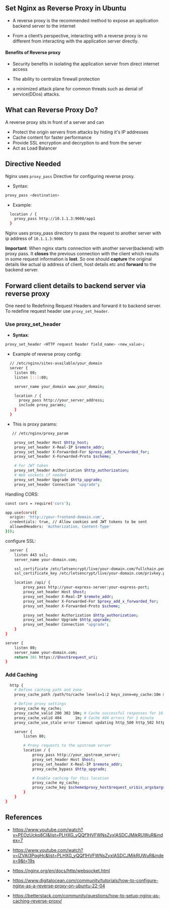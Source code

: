 ## Set Nginx as Reverse Proxy in Ubuntu

- A reverse proxy is the recommended method to expose an application backend server to the internet

- From a client’s perspective, interacting with a reverse proxy is no different from interacting with the application server directly.

#### Benefits of Reverse proxy

- Security benefits in isolating the application server from direct internet access

- The ability to centralize firewall protection

- a minimized attack plane for common threats such as denial of service(DDos) attacks.

## What can Reverse Proxy Do?

A reverse proxy sits in front of a server and can

- Protect the origin servers from attacks by hiding it's IP addresses
- Cache content for faster performance
- Provide SSL encryption and decryption to and from the server
- Act as Load Balancer

## Directive Needed

Nginx uses `proxy_pass` Directive for configuring reverse proxy.

- Syntax:

```bash
proxy_pass <destination>
```

- Example:

```bash
  location / {
    proxy_pass http://10.1.1.3:9000/app1
  }
```

Nginx uses proxy_pass directory to pass the request to another server with ip address of `10.1.1.3:9000`.

**Important**: When nginx starts connection with another server(backend) with proxy pass. It **closes** the previous connection with the client which results in some request information is **lost**. So one should **capture** the original details like actual ip address of client, host details etc and **forward** to the backend server.

## Forward client details to backend server via reverse proxy

One need to Redefining Request Headers and forward it to backend server. To redefine request header use `proxy_set_header`.

### Use proxy_set_header

- **Syntax**:

```bash
proxy_set_header <HTTP request header field_name> <new_value>;
```

- Example of reverse proxy config:

```bash
  // /etc/nginx/sites-available/your_domain
  server {
    listen 80;
    listen [::]:80;

    server_name your_domain www.your_domain;

    location / {
      proxy_pass http://your_server_address;
      include proxy_params;
    }
  }
```

- This is proxy params:

```bash
   // /etc/nginx/proxy_param

    proxy_set_header Host $http_host;
    proxy_set_header X-Real-IP $remote_addr;
    proxy_set_header X-Forwarded-For $proxy_add_x_forwarded_for;
    proxy_set_header X-Forwarded-Proto $scheme;

    # For JWT token
    proxy_set_header Authorization $http_authorization;
    # Web sockets if needed
    proxy_set_header Upgrade $http_upgrade;
    proxy_set_header Connection "upgrade";
```

Handling CORS:

```bash
const cors = require('cors');

app.use(cors({
  origin: 'http://your-frontend-domain.com',
  credentials: true, // Allow cookies and JWT tokens to be sent
  allowedHeaders: 'Authorization, Content-Type'
}));
```

configure SSL:

```bash
  server {
    listen 443 ssl;
    server_name your-domain.com;

    ssl_certificate /etc/letsencrypt/live/your-domain.com/fullchain.pem;
    ssl_certificate_key /etc/letsencrypt/live/your-domain.com/privkey.pem;

    location /api/ {
        proxy_pass http://your-express-server:your-express-port;
        proxy_set_header Host $host;
        proxy_set_header X-Real-IP $remote_addr;
        proxy_set_header X-Forwarded-For $proxy_add_x_forwarded_for;
        proxy_set_header X-Forwarded-Proto $scheme;

        proxy_set_header Authorization $http_authorization;
        proxy_set_header Upgrade $http_upgrade;
        proxy_set_header Connection "upgrade";
    }
}

server {
    listen 80;
    server_name your-domain.com;
    return 301 https://$host$request_uri;
}

```

### Add Caching

```bash
  http {
    # Define caching path and zone
    proxy_cache_path /path/to/cache levels=1:2 keys_zone=my_cache:10m max_size=10g inactive=60m;

    # Define proxy settings
    proxy_cache my_cache;
    proxy_cache_valid 200 302 10m; # Cache successful responses for 10 minutes
    proxy_cache_valid 404      1m; # Cache 404 errors for 1 minute
    proxy_cache_use_stale error timeout updating http_500 http_502 http_503 http_504;

    server {
        listen 80;

        # Proxy requests to the upstream server
        location / {
            proxy_pass http://your_upstream_server;
            proxy_set_header Host $host;
            proxy_set_header X-Real-IP $remote_addr;
            proxy_cache_bypass $http_upgrade;

            # Enable caching for this location
            proxy_cache my_cache;
            proxy_cache_key $scheme$proxy_host$request_uri$is_args$args;
        }
    }
}
```

## References

- https://www.youtube.com/watch?v=PEOzUckp8CI&list=PLHXG_yQQf1HVFWNsZyxIASDCJMjkRUWuR&index=7

- https://www.youtube.com/watch?v=lZVAI3PqgHc&list=PLHXG_yQQf1HVFWNsZyxIASDCJMjkRUWuR&index=9&t=19s

- https://nginx.org/en/docs/http/websocket.html

- https://www.digitalocean.com/community/tutorials/how-to-configure-nginx-as-a-reverse-proxy-on-ubuntu-22-04

- https://betterstack.com/community/questions/how-to-setup-nginx-as-caching-reverse-proxy/
